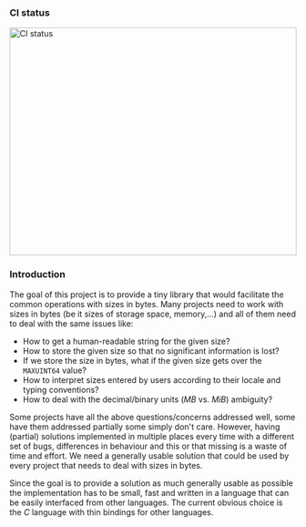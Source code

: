 ### CI status

<img alt="CI status" src="https://fedorapeople.org/groups/storage_apis/statuses/libbytesize-master.svg" width="100%" height="400ex" />


### Introduction

The goal of this project is to provide a tiny library that would facilitate the
common operations with sizes in bytes. Many projects need to work with sizes in
bytes (be it sizes of storage space, memory,...) and all of them need to deal
with the same issues like:

* How to get a human-readable string for the given size?
* How to store the given size so that no significant information is lost?
* If we store the size in bytes, what if the given size gets over the ``MAXUINT64``
  value?
* How to interpret sizes entered by users according to their locale and typing
  conventions?
* How to deal with the decimal/binary units (*MB* vs. *MiB*) ambiguity?

Some projects have all the above questions/concerns addressed well, some have
them addressed partially some simply don't care. However, having (partial)
solutions implemented in multiple places every time with a different set of
bugs, differences in behaviour and this or that missing is a waste of time and
effort. We need a generally usable solution that could be used by every project
that needs to deal with sizes in bytes.

Since the goal is to provide a solution as much generally usable as possible the
implementation has to be small, fast and written in a language that can be
easily interfaced from other languages. The current obvious choice is the *C*
language with thin bindings for other languages.

